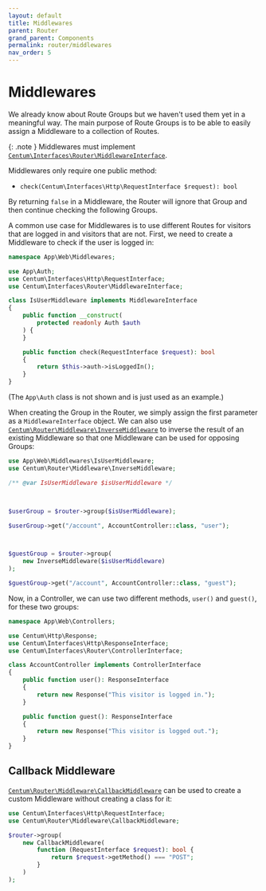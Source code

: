 ```yaml
---
layout: default
title: Middlewares
parent: Router
grand_parent: Components
permalink: router/middlewares
nav_order: 5
---
```




# Middlewares

We already know about Route Groups but we haven't used them yet in a meaningful way.
The main purpose of Route Groups is to be able to easily assign a Middleware to a collection of Routes.

{: .note }
Middlewares must implement [`Centum\Interfaces\Router\MiddlewareInterface`](https://github.com/SidRoberts/centum/blob/main/src/Interfaces/Router/MiddlewareInterface.php).

Middlewares only require one public method:

- `check(Centum\Interfaces\Http\RequestInterface $request): bool`

By returning `false` in a Middleware, the Router will ignore that Group and then continue checking the following Groups.

A common use case for Middlewares is to use different Routes for visitors that are logged in and visitors that are not.
First, we need to create a Middleware to check if the user is logged in:

```php
namespace App\Web\Middlewares;

use App\Auth;
use Centum\Interfaces\Http\RequestInterface;
use Centum\Interfaces\Router\MiddlewareInterface;

class IsUserMiddleware implements MiddlewareInterface
{
    public function __construct(
        protected readonly Auth $auth
    ) {
    }

    public function check(RequestInterface $request): bool
    {
        return $this->auth->isLoggedIn();
    }
}
```

(The `App\Auth` class is not shown and is just used as an example.)

When creating the Group in the Router, we simply assign the first parameter as a `MiddlewareInterface` object.
We can also use [`Centum\Router\Middleware\InverseMiddleware`](https://github.com/SidRoberts/centum/blob/main/src/Router/Middleware/InverseMiddleware.php) to inverse the result of an existing Middleware so that one Middleware can be used for opposing Groups:

```php
use App\Web\Middlewares\IsUserMiddleware;
use Centum\Router\Middleware\InverseMiddleware;

/** @var IsUserMiddleware $isUserMiddleware */



$userGroup = $router->group($isUserMiddleware);

$userGroup->get("/account", AccountController::class, "user");



$guestGroup = $router->group(
    new InverseMiddleware($isUserMiddleware)
);

$guestGroup->get("/account", AccountController::class, "guest");
```

Now, in a Controller, we can use two different methods, `user()` and `guest()`, for these two groups:

```php
namespace App\Web\Controllers;

use Centum\Http\Response;
use Centum\Interfaces\Http\ResponseInterface;
use Centum\Interfaces\Router\ControllerInterface;

class AccountController implements ControllerInterface
{
    public function user(): ResponseInterface
    {
        return new Response("This visitor is logged in.");
    }

    public function guest(): ResponseInterface
    {
        return new Response("This visitor is logged out.");
    }
}
```



## Callback Middleware

[`Centum\Router\Middleware\CallbackMiddleware`](https://github.com/SidRoberts/centum/blob/main/src/Router/Middleware/CallbackMiddleware.php) can be used to create a custom Middleware without creating a class for it:

```php
use Centum\Interfaces\Http\RequestInterface;
use Centum\Router\Middleware\CallbackMiddleware;

$router->group(
    new CallbackMiddleware(
        function (RequestInterface $request): bool {
            return $request->getMethod() === "POST";
        }
    )
);
```
